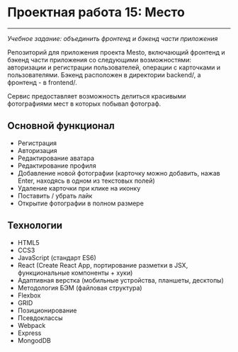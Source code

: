 # Проектная работа 15: Место 
------
_Учебное задание: объединить фронтенд и бэкенд части приложения_  

Репозиторий для приложения проекта Mesto, включающий фронтенд и бэкенд части приложения со следующими возможностями: авторизации и регистрации пользователей, операции с карточками и пользователями. Бэкенд расположен в директории backend/, а фронтенд - в frontend/.  

Сервис предоставляет возможность делиться красивыми фотографиями мест в которых побывал фотограф.  

## Основной функционал  
* Регистрация  
* Авторизация  
* Редактирование аватара  
* Редактирование профиля  
* Добавление новой фотографии (карточку можно добавить, нажав Enter, находясь в одном из текстовых полей)  
* Удаление карточки при клике на иконку  
* Поставить / убрать лайк  
* Открытие фотографии в полном размере    

## Технологии  
* HTML5  
* CCS3  
* JavaScript (стандарт ES6)  
* React (Create React App, портирование разметки в JSX, функциональные компоненты + хуки)  
* Адаптивная верстка (мобильные устройства, планшеты, десктопы)  
* Методология БЭМ (файловая структура)  
* Flexbox  
* GRID  
* Позиционирование  
* Псевдоклассы  
* Webpack  
* Express  
* MongodDB    


